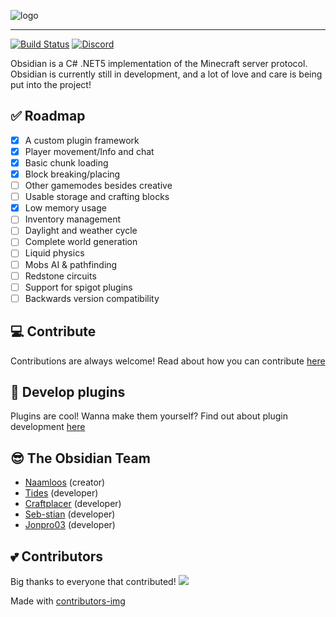 ![logo](https://i.imgur.com/jU1lkP4.png)

---

[![Build Status](https://dev.azure.com/naamloos-ops/Obsidian/_apis/build/status/Naamloos.Obsidian?branchName=master)](https://dev.azure.com/naamloos-ops/Obsidian/_build/latest?definitionId=1&branchName=master)
[![Discord](https://img.shields.io/discord/772894170451804220.svg)](https://discord.gg/gQBtqyXChu)

Obsidian is a C# .NET5 implementation of the Minecraft server protocol. Obsidian is currently still in development, and a lot of love and care is being put into the project!

## ✅ Roadmap
- [x] A custom plugin framework
- [x] Player movement/Info and chat
- [x] Basic chunk loading
- [x] Block breaking/placing
- [ ] Other gamemodes besides creative
- [ ] Usable storage and crafting blocks
- [x] Low memory usage
- [ ] Inventory management
- [ ] Daylight and weather cycle
- [ ] Complete world generation
- [ ] Liquid physics
- [ ] Mobs AI & pathfinding
- [ ] Redstone circuits
- [ ] Support for spigot plugins
- [ ] Backwards version compatibility

## 💻 Contribute
Contributions are always welcome! 
Read about how you can contribute [here](https://obsidian-mc.net/articles/contrib.html)

## 🔌 Develop plugins
Plugins are cool! Wanna make them yourself?
Find out about plugin development [here](https://obsidian-mc.net/articles/plugins.html)

## 😎 The Obsidian Team
- [Naamloos](https://github.com/Naamloos) (creator)
- [Tides](https://github.com/Tides) (developer)
- [Craftplacer](https://github.com/Craftplacer/) (developer)
- [Seb-stian](https://github.com/Seb-stian) (developer)
- [Jonpro03](https://github.com/Jonpro03) (developer)

## 💕 Contributors
Big thanks to everyone that contributed!
<a href="https://github.com/obsidianserver/obsidian/graphs/contributors">
  <img src="https://contributors-img.web.app/image?repo=obsidianserver/obsidian" />
</a>

Made with [contributors-img](https://contributors-img.web.app)
